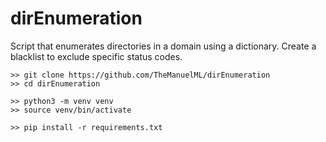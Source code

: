 # dirEnumeration
Script that enumerates directories in a domain using a dictionary. Create a blacklist to exclude specific status codes. 

```
>> git clone https://github.com/TheManuelML/dirEnumeration
>> cd dirEnumeration

>> python3 -m venv venv
>> source venv/bin/activate

>> pip install -r requirements.txt
```
